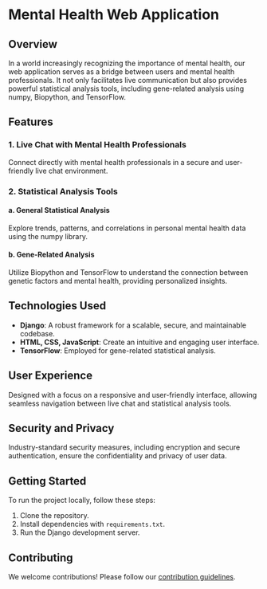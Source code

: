 # Mental Health Web Application

## Overview

In a world increasingly recognizing the importance of mental health, our web application serves as a bridge between users and mental health professionals. It not only facilitates live communication but also provides powerful statistical analysis tools, including gene-related analysis using numpy, Biopython, and TensorFlow.

## Features

### 1. Live Chat with Mental Health Professionals

Connect directly with mental health professionals in a secure and user-friendly live chat environment.

### 2. Statistical Analysis Tools

#### a. General Statistical Analysis

Explore trends, patterns, and correlations in personal mental health data using the numpy library.

#### b. Gene-Related Analysis

Utilize Biopython and TensorFlow to understand the connection between genetic factors and mental health, providing personalized insights.

## Technologies Used

- **Django**: A robust framework for a scalable, secure, and maintainable codebase.
- **HTML, CSS, JavaScript**: Create an intuitive and engaging user interface.
- **TensorFlow**: Employed for gene-related statistical analysis.

## User Experience

Designed with a focus on a responsive and user-friendly interface, allowing seamless navigation between live chat and statistical analysis tools.

## Security and Privacy

Industry-standard security measures, including encryption and secure authentication, ensure the confidentiality and privacy of user data.

## Getting Started

To run the project locally, follow these steps:

1. Clone the repository.
2. Install dependencies with `requirements.txt`.
3. Run the Django development server.

## Contributing

We welcome contributions! Please follow our [contribution guidelines](CONTRIBUTING.md).

